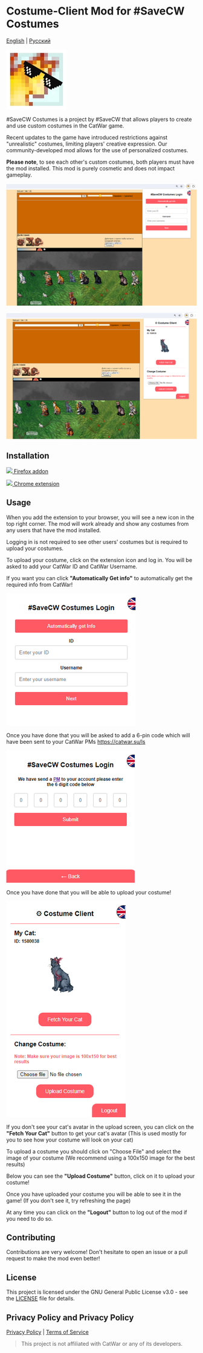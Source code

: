# Costume-Client Mod for #SaveCW Costumes

[English](./README_EN.md) | [Русский](../README.md)

![#SaveCW Costumes](../icons/icon.png)

#SaveCW Costumes is a project by #SaveCW that allows players to create and use custom costumes in the CatWar game. <br> 

Recent updates to the game have introduced restrictions against "unrealistic" costumes, limiting players' creative expression. Our community-developed mod allows for the use of personalized costumes. 
<br>

<b>Please note</b>, to see each other's custom costumes, both players must have the mod installed. This mod is purely cosmetic and does not impact gameplay.


![Not LoggedIn Screen](../Screenshot/NoLoginEN.PNG)

![LoggedIn Screen](../Screenshot/LoggedInEN.PNG)

## Installation
<a href="https://addons.mozilla.org/firefox/addon/costume-client/"><img src="https://raw.githubusercontent.com/alrra/browser-logos/master/src/firefox/firefox_48x48.png" width="18" /> Firefox addon</a>

<a href=""><img src="https://raw.githubusercontent.com/alrra/browser-logos/master/src/chrome/chrome_48x48.png" width="18" /> Chrome extension</a>



## Usage

When you add the extension to your browser, you will see a new icon in the top right corner. The mod will work already and show any costumes from any users that have the mod installed. 

Logging in is not required to see other users' costumes but is required to upload your costumes.

To upload your costume, click on the extension icon and log in. You will be asked to add your CatWar ID and CatWar Username.

If you want you can click **"Automatically Get info"** to automatically get the required info from CatWar!

![Login Screen](../Screenshot/loginpageEN.PNG)

Once you have done that you will be asked to add a 6-pin code which will have been sent to your CatWar PMs https://catwar.su/ls

![Verification Screen](../Screenshot/verificationEN.PNG)

Once you have done that you will be able to upload your costume!

![Upload Screen](../Screenshot/uploadEN.PNG)

If you don't see your cat's avatar in the upload screen, you can click on the **"Fetch Your Cat"** button to get your cat's avatar (This is used mostly for you to see how your costume will look on your cat)

To upload a costume you should click on "Choose File" and select the image of your costume (We recommend using a 100x150 image for the best results)

Below you can see the **"Upload Costume"** button, click on it to upload your costume! 

Once you have uploaded your costume you will be able to see it in the game! (If you don't see it, try refreshing the page)

At any time you can click on the **"Logout"** button to log out of the mod if you need to do so.


## Contributing

Contributions are very welcome! Don't hesitate to open an issue or a pull request to make the mod even better!

## License

This project is licensed under the GNU General Public License v3.0 - see the [LICENSE](LICENSE) file for details.

## Privacy Policy and Privacy Policy
[Privacy Policy](https://cat.arisamiga.rocks/guidelines) | [Terms of Service](https://cat.arisamiga.rocks/privacy)


> This project is not affiliated with CatWar or any of its developers.
